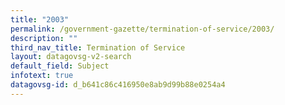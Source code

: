 ```yaml
---
title: "2003"
permalink: /government-gazette/termination-of-service/2003/
description: ""
third_nav_title: Termination of Service
layout: datagovsg-v2-search
default_field: Subject
infotext: true
datagovsg-id: d_b641c86c416950e8ab9d99b88e0254a4
---
```

